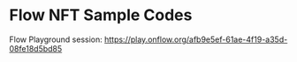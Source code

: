 # Flow NFT Sample Codes

Flow Playground session: https://play.onflow.org/afb9e5ef-61ae-4f19-a35d-08fe18d5bd85
